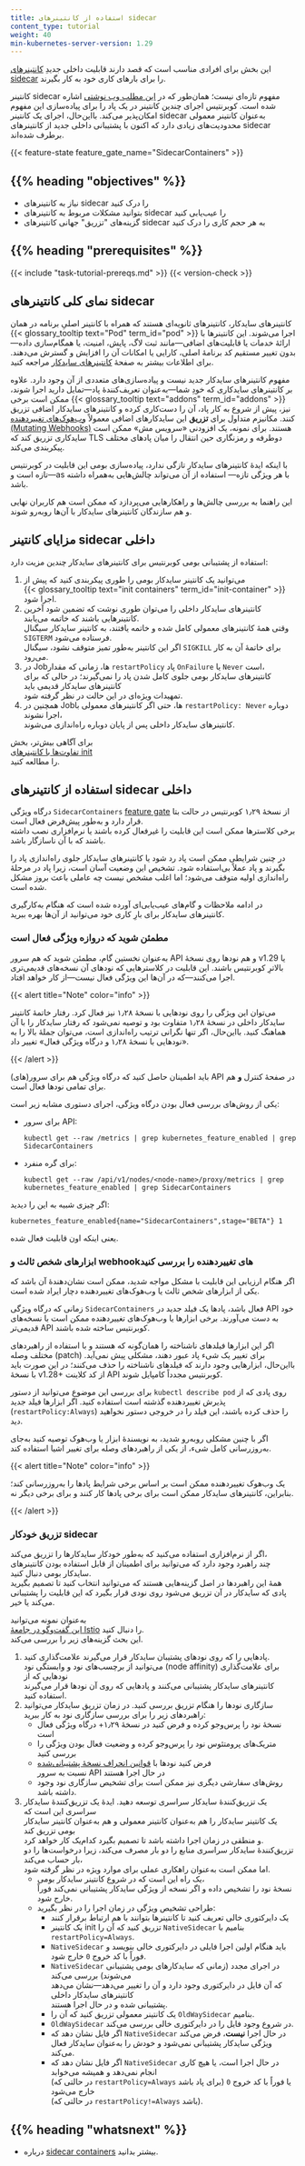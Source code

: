 ```yaml
---
title: استفاده از کانتینرهای sidecar
content_type: tutorial
weight: 40
min-kubernetes-server-version: 1.29
---
```


<!-- overview -->

این بخش برای افرادی مناسب است که قصد دارند قابلیت داخلی جدیدِ
[کانتینرهای sidecar](/docs/concepts/workloads/pods/sidecar-containers/)
را برای بارهای کاری خود به کار بگیرند.  

کانتینر sidecar مفهوم تازه‌ای نیست؛ همان‌طور که در
[این مطلب وب نوشتی](/blog/2015/06/the-distributed-system-toolkit-patterns/)
اشاره شده است. کوبرنتیس اجرای چندین کانتینر در یک پاد را برای پیاده‌سازی این مفهوم
امکان‌پذیر می‌کند. بااین‌حال، اجرای یک کانتینر sidecar به‌عنوان کانتینر معمولی
محدودیت‌های زیادی دارد که اکنون با پشتیبانی داخلی جدید از کانتینرهای sidecar برطرف شده‌اند.  

{{< feature-state feature_gate_name="SidecarContainers" >}}

## {{% heading "objectives" %}}

- نیاز به کانتینرهای sidecar را درک کنید
- بتوانید مشکلات مربوط به کانتینرهای sidecar را عیب‌یابی کنید
- گزینه‌های "تزریق" جهانی کانتینرهای sidecar به هر حجم کاری را درک کنید

## {{% heading "prerequisites" %}}

{{< include "task-tutorial-prereqs.md" >}} {{< version-check >}}

<!-- lessoncontent -->

## نمای کلی کانتینرهای sidecar

کانتینرهای سایدکار، کانتینرهای ثانویه‌ای هستند که همراه با کانتینر اصلیِ برنامه در همان
{{< glossary_tooltip text="Pod" term_id="pod" >}} اجرا می‌شوند.
این کانتینرها با ارائهٔ خدمات یا قابلیت‌های اضافی—مانند ثبت لاگ، پایش، امنیت،
یا همگام‌سازی داده—بدون تغییر مستقیم کد برنامهٔ اصلی، کارایی یا امکانات آن
را افزایش و گسترش می‌دهند. برای اطلاعات بیشتر به صفحهٔ
[کانتینرهای سایدکار](/docs/concepts/workloads/pods/sidecar-containers/) مراجعه کنید.

مفهوم کانتینرهای سایدکار جدید نیست و پیاده‌سازی‌های متعددی از آن وجود دارد.
علاوه بر کانتینرهای سایدکاری که خودِ شما—به‌عنوان تعریف‌کنندهٔ پاد—تمایل دارید اجرا شوند،
ممکن است برخی {{< glossary_tooltip text="addons" term_id="addons" >}} نیز، پیش از شروع به کار پاد،
آن را دست‌کاری کرده و کانتینرهای سایدکار اضافی تزریق کنند. مکانیزم متداول برای **تزریق**
این سایدکارهای اضافی معمولاً
[وب‌هوک‌های تغییر‌دهنده (Mutating Webhooks)](/docs/reference/access-authn-authz/admission-controllers/#mutatingadmissionwebhook)
هستند. برای نمونه، یک افزودنی «سرویس مش» ممکن است سایدکاری تزریق کند که
TLS دوطرفه و رمزنگاری حین انتقال را میان پادهای مختلف پیکربندی می‌کند.

با اینکه ایدهٔ کانتینرهای سایدکار تازگی ندارد،
پیاده‌سازی بومی این قابلیت در کوبرنتیس تازه است و—as با هر ویژگی تازه—
استفاده از آن می‌تواند چالش‌هایی به‌همراه داشته باشد.

این راهنما به بررسی چالش‌ها و راهکارهایی می‌پردازد که ممکن است هم کاربران نهایی و
هم سازندگان کانتینرهای سایدکار با آن‌ها روبه‌رو شوند.

## مزایای کانتینر sidecar داخلی

استفاده از پشتیبانی بومی کوبرنتیس برای کانتینرهای سایدکار چندین مزیت دارد:

1. می‌توانید یک کانتینر سایدکار بومی را طوری پیکربندی کنید که پیش از  
   {{< glossary_tooltip text="init containers" term_id="init-container" >}} اجرا شود.  
1. کانتینرهای سایدکار داخلی را می‌توان طوری نوشت که تضمین شود آخرین کانتینرهایی باشند که خاتمه می‌یابند.  
   وقتی همهٔ کانتینرهای معمولی کامل شده و خاتمه یافتند، به کانتینر سایدکار سیگنال `SIGTERM` فرستاده می‌شود.  
   اگر این کانتینر به‌طور تمیز متوقف نشود، سیگنال `SIGKILL` برای خاتمهٔ آن به کار می‌رود.  
1. در Jobها، زمانی که مقدار `restartPolicy` پاد `OnFailure` یا `Never` است،  
   کانتینرهای سایدکار بومی جلوی کامل شدن پاد را نمی‌گیرند؛ در حالی که برای کانتینرهای سایدکار قدیمی باید  
   تمهیدات ویژه‌ای در این حالت در نظر گرفته شود.  
1. همچنین در Jobها، حتی اگر کانتینرهای معمولی با `restartPolicy: Never` دوباره اجرا نشوند،  
   کانتینرهای سایدکار داخلی پس از پایان دوباره راه‌اندازی می‌شوند.  

برای آگاهی بیش‌تر، بخش  
[تفاوت‌ها با کانتینرهای init](/docs/concepts/workloads/pods/sidecar-containers/#differences-from-application-containers)  
را مطالعه کنید.  

## استفاده از کانتینرهای sidecar داخلی

درگاه ویژگی `SidecarContainers` [feature gate](/docs/reference/command-line-tools-reference/feature-gates/)
از نسخهٔ ۱٫۲۹ کوبرنتیس در حالت بتا قرار دارد و به‌طور پیش‌فرض فعال است.  
برخی کلاسترها ممکن است این قابلیت را غیرفعال کرده باشند یا نرم‌افزاری نصب داشته باشند
که با آن ناسازگار باشد.  

در چنین شرایطی ممکن است پاد رد شود یا کانتینرهای سایدکار جلوی راه‌اندازی پاد را بگیرند
و پاد عملاً بی‌استفاده شود. تشخیص این وضعیت آسان است، زیرا پاد در مرحلهٔ
راه‌اندازی اولیه متوقف می‌شود؛ اما اغلب مشخص نیست چه عاملی باعث بروز مشکل شده است.  

در ادامه ملاحظات و گام‌های عیب‌یابی‌ای آورده شده است که هنگام به‌کارگیری کانتینرهای
سایدکار برای بارِ کاری خود می‌توانید از آن‌ها بهره ببرید.  

### مطمئن شوید که دروازه ویژگی فعال است

به‌عنوان نخستین گام، مطمئن شوید که هم سرور API و هم نودها روی نسخهٔ v1.29 یا بالاترِ کوبرنتیس باشند. این قابلیت در کلاسترهایی که نودهای آن نسخه‌های قدیمی‌تری اجرا می‌کنند—که در آن‌ها این ویژگی فعال نیست—از کار خواهد افتاد.

{{< alert title="Note" color="info" >}}

می‌توان این ویژگی را روی نودهایی با نسخهٔ ۱٫۲۸ نیز فعال کرد. رفتار خاتمهٔ کانتینر سایدکار داخلی در نسخهٔ ۱٫۲۸ متفاوت بود و توصیه نمی‌شود که رفتار سایدکار را با آن هماهنگ کنید. بااین‌حال، اگر تنها نگرانی ترتیب راه‌اندازی است، می‌توان جملهٔ بالا را به «نودهایی با نسخهٔ ۱٫۲۸ و درگاه ویژگی فعال» تغییر داد.

{{< /alert >}}

باید اطمینان حاصل کنید که درگاه ویژگی هم برای سرور(های) API در صفحهٔ کنترل **و** هم برای تمامی نودها فعال است.

یکی از روش‌های بررسی فعال بودن درگاه ویژگی، اجرای دستوری مشابه زیر است:

- برای سرور API:

  ```shell
  kubectl get --raw /metrics | grep kubernetes_feature_enabled | grep SidecarContainers
  ```

- برای گره منفرد:

  ```shell
  kubectl get --raw /api/v1/nodes/<node-name>/proxy/metrics | grep kubernetes_feature_enabled | grep SidecarContainers
  ```

اگر چیزی شبیه به این را دیدید:

```
kubernetes_feature_enabled{name="SidecarContainers",stage="BETA"} 1
```

یعنی اینکه اون قابلیت فعال شده.

### ابزارهای شخص ثالث و webhookهای تغییردهنده را بررسی کنید

اگر هنگام ارزیابی این قابلیت با مشکل مواجه شدید، ممکن است نشان‌دهندهٔ آن باشد که یکی از
ابزارهای شخص ثالث یا وب‌هوک‌های تغییردهنده دچار ایراد شده است.

زمانی که درگاه ویژگی `SidecarContainers` فعال باشد، پادها یک فیلد جدید در API خود به دست می‌آورند.
برخی ابزارها یا وب‌هوک‌های تغییردهنده ممکن است با نسخه‌های قدیمی‌تر API کوبرنتیس ساخته شده باشند.

اگر این ابزارها فیلدهای ناشناخته را همان‌گونه که هستند و با استفاده از راهبردهای مختلف وصله (patch) برای تغییر یک شیء پاد عبور دهند، مشکلی پیش نمی‌آید. بااین‌حال، ابزارهایی وجود دارند که
فیلدهای ناشناخته را حذف می‌کنند؛ در این صورت باید با نسخهٔ v1.28+ از کد کلاینت API کوبرنتیس مجدداً کامپایل شوند.

برای بررسی این موضوع می‌توانید از دستور `kubectl describe pod` روی پادی که از پذیرش تغییردهنده گذشته است استفاده کنید. اگر ابزارها فیلد جدید (`restartPolicy:Always`) را حذف کرده باشند،
این فیلد را در خروجی دستور نخواهید دید.

اگر با چنین مشکلی روبه‌رو شدید، به نویسندهٔ ابزار یا وب‌هوک توصیه کنید
به‌جای به‌روزرسانی کامل شیء، از یکی از راهبردهای وصله برای تغییر اشیا استفاده کند.

{{< alert title="Note" color="info" >}}

یک وب‌هوک تغییردهنده ممکن است بر اساس برخی شرایط پادها را به‌روزرسانی کند؛
بنابراین، کانتینرهای سایدکار ممکن است برای برخی پادها کار کنند و برای برخی دیگر نه.

{{< /alert >}}

### تزریق خودکار sidecar

اگر از نرم‌افزاری استفاده می‌کنید که به‌طور خودکار سایدکارها را تزریق می‌کند،  
چند راهبرد وجود دارد که می‌توانید برای اطمینان از قابل استفاده بودن کانتینرهای سایدکار بومی دنبال کنید.  
همهٔ این راهبردها در اصل گزینه‌هایی هستند که می‌توانید انتخاب کنید تا تصمیم بگیرید  
پادی که سایدکار در آن تزریق می‌شود روی نودی قرار بگیرد که این قابلیت را پشتیبانی می‌کند یا خیر.  

به‌عنوان نمونه می‌توانید  
[این گفت‌وگو در جامعهٔ Istio](https://github.com/istio/istio/issues/48794) را دنبال کنید.  
این بحث گزینه‌های زیر را بررسی می‌کند.  

1. پادهایی را که روی نودهای پشتیبان سایدکار قرار می‌گیرند علامت‌گذاری کنید.  
   می‌توانید از برچسب‌های نود و وابستگی نود (node affinity) برای علامت‌گذاری نودهایی که از  
   کانتینرهای سایدکار پشتیبانی می‌کنند و پادهایی که روی آن نودها قرار می‌گیرند استفاده کنید.  
1. سازگاری نودها را هنگام تزریق بررسی کنید. در زمان تزریق سایدکار می‌توانید  
   راهبردهای زیر را برای بررسی سازگاری نود به کار ببرید:  
   - نسخهٔ نود را پرس‌وجو کرده و فرض کنید در نسخهٔ ۱٫۲۹+ درگاه ویژگی فعال است  
   - متریک‌های پرومتئوس نود را پرس‌وجو کرده و وضعیت فعال بودن ویژگی را بررسی کنید  
   - فرض کنید نودها با [قوانین انحراف نسخهٔ پشتیبانی‌شده](/releases/version-skew-policy/#supported-version-skew)  
     نسبت به سرور API در حال اجرا هستند  
   - روش‌های سفارشی دیگری نیز ممکن است برای تشخیص سازگاری نود وجود داشته باشد.  
1. یک تزریق‌کنندهٔ سایدکار سراسری توسعه دهید. ایدهٔ یک تزریق‌کنندهٔ سایدکار سراسری این است که  
   یک کانتینر سایدکار را هم به‌عنوان کانتینر معمولی و هم به‌عنوان کانتینر سایدکار بومی تزریق کند  
   و منطقی در زمان اجرا داشته باشد تا تصمیم بگیرد کدام‌یک کار خواهد کرد.  
   تزریق‌کنندهٔ سایدکار سراسری منابع را دو بار مصرف می‌کند، زیرا درخواست‌ها را دو بار حساب می‌کند،  
   اما ممکن است به‌عنوان راهکاری عملی برای موارد ویژه در نظر گرفته شود.  
   - یک راه این است که در شروع کانتینر سایدکار بومی،  
     نسخهٔ نود را تشخیص داده و اگر نسخه از ویژگی سایدکار پشتیبانی نمی‌کند فوراً خارج شود.  
   - طراحی تشخیص ویژگی در زمان اجرا را در نظر بگیرید:  
     - یک دایرکتوری خالی تعریف کنید تا کانتینرها بتوانند با هم ارتباط برقرار کنند  
     - یک کانتینر init تزریق کنید که آن را `NativeSidecar` بنامیم با `restartPolicy=Always`.  
     - `NativeSidecar` باید هنگام اولین اجرا فایلی در دایرکتوری خالی بنویسد و فوراً با کد خروج `0` خارج شود.  
     - `NativeSidecar` در اجرای مجدد (زمانی که سایدکارهای بومی پشتیبانی می‌شوند) بررسی می‌کند  
       که آن فایل در دایرکتوری وجود دارد و آن را تغییر می‌دهد—نشان می‌دهد کانتینرهای سایدکار داخلی  
       پشتیبانی شده و در حال اجرا هستند.  
     - یک کانتینر معمولی تزریق کنید که آن را `OldWaySidecar` بنامیم.  
     - `OldWaySidecar` در شروع وجود فایل را در دایرکتوری خالی بررسی می‌کند.  
     - اگر فایل نشان دهد که `NativeSidecar` در حال اجرا **نیست**، فرض می‌کند  
       ویژگی سایدکار پشتیبانی نمی‌شود و خودش را به‌عنوان سایدکار فعال می‌کند.  
     - اگر فایل نشان دهد که `NativeSidecar` در حال اجرا است، یا هیچ کاری انجام نمی‌دهد و همیشه می‌خوابد  
       (در حالتی که `restartPolicy=Always` برای پاد باشد) یا فوراً با کد خروج `0` خارج می‌شود  
       (در حالتی که `restartPolicy!=Always` باشد).  

## {{% heading "whatsnext" %}}

- درباره [sidecar containers](/docs/concepts/workloads/pods/sidecar-containers/) بیشتر بدانید.

